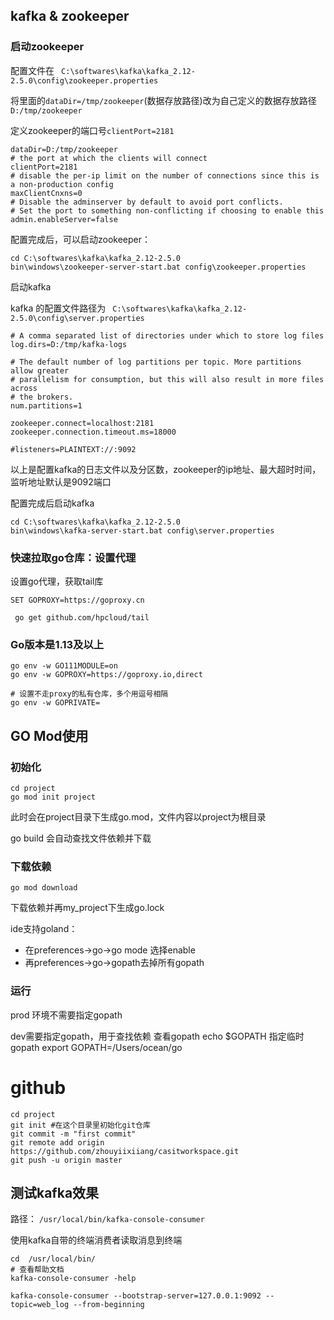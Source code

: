 ## kafka & zookeeper

### 启动zookeeper

配置文件在 ``` C:\softwares\kafka\kafka_2.12-2.5.0\config\zookeeper.properties```

将里面的```dataDir=/tmp/zookeeper```(数据存放路径)改为自己定义的数据存放路径```D:/tmp/zookeeper```

定义zookeeper的端口号```clientPort=2181```

```
dataDir=D:/tmp/zookeeper
# the port at which the clients will connect
clientPort=2181
# disable the per-ip limit on the number of connections since this is a non-production config
maxClientCnxns=0
# Disable the adminserver by default to avoid port conflicts.
# Set the port to something non-conflicting if choosing to enable this
admin.enableServer=false
```

配置完成后，可以启动zookeeper：

```
cd C:\softwares\kafka\kafka_2.12-2.5.0
bin\windows\zookeeper-server-start.bat config\zookeeper.properties
```



启动kafka 

kafka 的配置文件路径为 ``` C:\softwares\kafka\kafka_2.12-2.5.0\config\server.properties```

```
# A comma separated list of directories under which to store log files
log.dirs=D:/tmp/kafka-logs

# The default number of log partitions per topic. More partitions allow greater
# parallelism for consumption, but this will also result in more files across
# the brokers.
num.partitions=1

zookeeper.connect=localhost:2181
zookeeper.connection.timeout.ms=18000

#listeners=PLAINTEXT://:9092
```

以上是配置kafka的日志文件以及分区数，zookeeper的ip地址、最大超时时间，监听地址默认是9092端口

配置完成后启动kafka

```
cd C:\softwares\kafka\kafka_2.12-2.5.0
bin\windows\kafka-server-start.bat config\server.properties
```

### 快速拉取go仓库：设置代理

设置go代理，获取tail库

```SET GOPROXY=https://goproxy.cn```

``` go get github.com/hpcloud/tail```

### Go版本是1.13及以上

```
go env -w GO111MODULE=on
go env -w GOPROXY=https://goproxy.io,direct

# 设置不走proxy的私有仓库，多个用逗号相隔
go env -w GOPRIVATE=
```

##  GO Mod使用

### 初始化

```
cd project
go mod init project
```

此时会在project目录下生成go.mod，文件内容以project为根目录

go build 会自动查找文件依赖并下载

### 下载依赖

```
go mod download
```

下载依赖并再my_project下生成go.lock

ide支持goland：

* 在preferences->go->go mode 选择enable
* 再preferences->go->gopath去掉所有gopath

### 运行

prod 环境不需要指定gopath

dev需要指定gopath，用于查找依赖
查看gopath
echo $GOPATH
指定临时gopath
export GOPATH=/Users/ocean/go



# github

```
cd project
git init #在这个目录里初始化git仓库
git commit -m "first commit"
git remote add origin https://github.com/zhouyiixiiang/casitworkspace.git
git push -u origin master
```

## 测试kafka效果

路径： ```/usr/local/bin/kafka-console-consumer```

使用kafka自带的终端消费者读取消息到终端

```
cd  /usr/local/bin/
# 查看帮助文档
kafka-console-consumer -help

kafka-console-consumer --bootstrap-server=127.0.0.1:9092 --topic=web_log --from-beginning

```